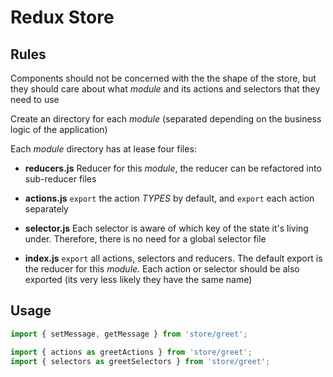 # Redux Store

## Rules
Components should not be concerned with the the shape of the store, but they should care about what _module_ and its actions and selectors that they need to use

Create an directory for each _module_ (separated depending on the business logic of the application)

Each _module_ directory has at lease four files:

  - **reducers.js**
    Reducer for this _module_, the reducer can be refactored into sub-reducer files

  - **actions.js**
    `export` the action _TYPES_ by default, and `export` each action separately

  - **selector.js**
    Each selector is aware of which key of the state it's living under. Therefore, there is no need for a global selector file

  - **index.js**
    `export` all actions, selectors and reducers. The default export is the reducer for this _module_. Each action or selector should be also exported (its very less likely they have the same name)


## Usage

```js
import { setMessage, getMessage } from 'store/greet';

import { actions as greetActions } from 'store/greet';
import { selectors as greetSelectors } from 'store/greet';
```
